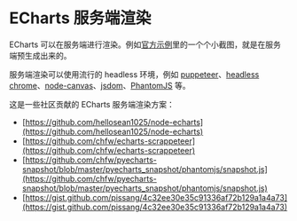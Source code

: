 # ECharts 服务端渲染

ECharts 可以在服务端进行渲染。例如[官方示例](${mainSitePath}/examples)里的一个个小截图，就是在服务端预生成出来的。

服务端渲染可以使用流行的 headless 环境，例如 [puppeteer](https://github.com/GoogleChrome/puppeteer)、[headless chrome](https://chromium.googlesource.com/chromium/src/+/lkgr/headless/README.md)、[node-canvas](https://github.com/Automattic/node-canvas)、[jsdom](https://github.com/jsdom/jsdom)、[PhantomJS](http://phantomjs.org/) 等。

这是一些社区贡献的 ECharts 服务端渲染方案：

- [https://github.com/hellosean1025/node-echarts](https://github.com/hellosean1025/node-echarts)
- [https://github.com/chfw/echarts-scrappeteer](https://github.com/chfw/echarts-scrappeteer)
- [https://github.com/chfw/pyecharts-snapshot/blob/master/pyecharts_snapshot/phantomjs/snapshot.js](https://github.com/chfw/pyecharts-snapshot/blob/master/pyecharts_snapshot/phantomjs/snapshot.js)
- [https://gist.github.com/pissang/4c32ee30e35c91336af72b129a1a4a73](https://gist.github.com/pissang/4c32ee30e35c91336af72b129a1a4a73)
